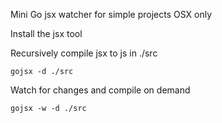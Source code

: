 Mini Go jsx watcher for simple projects
OSX only

Install the jsx tool

Recursively compile jsx to js in ./src

    gojsx -d ./src

Watch for changes and compile on demand

    gojsx -w -d ./src


